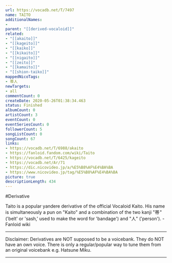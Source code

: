 ```yaml
---
url: https://vocadb.net/T/7497
name: TAITO
additionalNames: 
- 
parent: "[[derived-vocaloid]]"
related:
- "[[akaito]]"
- "[[kageito]]"
- "[[kaiko]]"
- "[[kikaito]]"
- "[[nigaito]]"
- "[[zeito]]"
- "[[kamaito]]"
- "[[shion-taiko]]"
mappedNicoTags:
- 帯人
newTargets:
- all
commentCount: 0
createDate: 2020-05-26T01:38:34.463
status: Finished
albumCount: 0
artistCount: 3
eventCount: 0
eventSeriesCount: 0
followerCount: 5
songListCount: 0
songCount: 67
links: 
- https://vocadb.net/T/6988/akaito
- https://fanloid.fandom.com/wiki/Taito
- https://vocadb.net/T/6425/kageito
- https://vocadb.net/Ar/71
- https://dic.nicovideo.jp/a/%E5%B8%AF%E4%BA%BA
- https://www.nicovideo.jp/tag/%E5%B8%AF%E4%BA%BA
picture: true
descriptionLength: 434
---
```


#Derivative

Taito is a popular yandere derivative of the official Vocaloid Kaito. His name is simultaneously a pun on "Kaito" and a combination of the two kanji "帯 " ('belt' or 'sash,' used to make the word for 'bandage') and "人" ('person'). 
-Fanloid wiki
___
Disclaimer:
Derivatives are NOT supposed to be a voicebank. They do NOT have an own voice. There is only a regular/popular way to tune them from an original voicebank e.g. Hatsune Miku.

---

